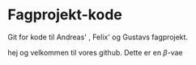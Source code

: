 # Fagprojekt-kode
Git for kode til Andreas' , Felix' og Gustavs fagprojekt. 

hej og velkommen til vores github. 
Dette er en $\beta$-vae
